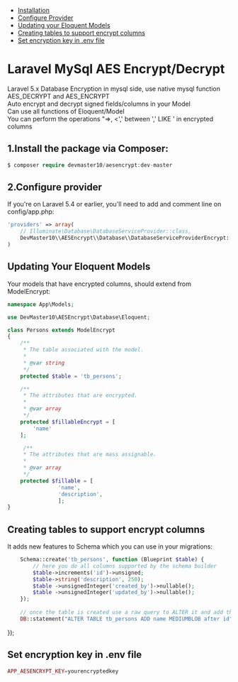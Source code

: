 * [Installation](#1install-the-package-via-composer)
* [Configure Provider](#2configure-provider)
* [Updating your Eloquent Models](#updating-your-eloquent-models)
* [Creating tables to support encrypt columns](#creating-tables-to-support-encrypt-columns)
* [Set encryption key in .env file](#set-encryption-key-in-env-file)


# Laravel MySql AES Encrypt/Decrypt
Laravel 5.x Database Encryption in mysql side, use native mysql function AES_DECRYPT and AES_ENCRYPT<br>
Auto encrypt and decrypt signed fields/columns in your Model<br>
Can use all functions of Eloquent/Model<br>
You can perform the operations "=>, <',' between ',' LIKE ' in encrypted columns<br>


## 1.Install the package via Composer:

```php
$ composer require devmaster10/aesencrypt:dev-master
```
## 2.Configure provider
If you're on Laravel 5.4 or earlier, you'll need to add and comment line on config/app.php:

```php
'providers' => array(
    // Illuminate\Database\DatabaseServiceProvider::class,
    DevMaster10\\AESEncrypt\\Database\\DatabaseServiceProviderEncrypt::class
)
```
## Updating Your Eloquent Models

Your models that have encrypted columns, should extend from ModelEncrypt:

```php
namespace App\Models;

use DevMaster10\AESEncrypt\Database\Eloquent;

class Persons extends ModelEncrypt
{    
    /**
     * The table associated with the model.
     *
     * @var string
     */
    protected $table = 'tb_persons';

    /**
     * The attributes that are encrypted.
     *
     * @var array
     */
    protected $fillableEncrypt = [
        'name'
    ];

     /**
     * The attributes that are mass assignable.
     *
     * @var array
     */
    protected $fillable = [
                'name',
                'description',
                ];
}
```

## Creating tables to support encrypt columns
It adds new features to Schema which you can use in your migrations:

```php
    Schema::create('tb_persons', function (Blueprint $table) {
        // here you do all columns supported by the schema builder
        $table->increments('id')->unsigned;
        $table->string('description', 250);
        $table ->unsignedInteger('created_by')->nullable();
        $table ->unsignedInteger('updated_by')->nullable();
    });
    
    // once the table is created use a raw query to ALTER it and add the BLOB, MEDIUMBLOB or LONGBLOB
    DB::statement("ALTER TABLE tb_persons ADD name MEDIUMBLOB after id");  
```


});

## Set encryption key in .env file

```php
APP_AESENCRYPT_KEY=yourencryptedkey
```
